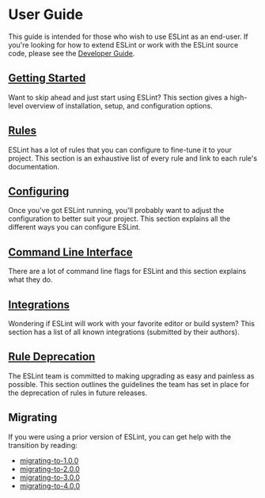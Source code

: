 # User Guide

This guide is intended for those who wish to use ESLint as an end-user. If you're looking for how to extend ESLint or work with the ESLint source code, please see the [Developer Guide](../developer-guide).

## [Getting Started](getting-started.md)

Want to skip ahead and just start using ESLint? This section gives a high-level overview of installation, setup, and configuration options.

## [Rules](../rules)

ESLint has a lot of rules that you can configure to fine-tune it to your project. This section is an exhaustive list of every rule and link to each rule's documentation.

## [Configuring](configuring.md)

Once you've got ESLint running, you'll probably want to adjust the configuration to better suit your project. This section explains all the different ways you can configure ESLint.

## [Command Line Interface](command-line-interface.md)

There are a lot of command line flags for ESLint and this section explains what they do.

## [Integrations](integrations.md)

Wondering if ESLint will work with your favorite editor or build system? This section has a list of all known integrations (submitted by their authors).

## [Rule Deprecation](rule-deprecation.md)

The ESLint team is committed to making upgrading as easy and painless as possible. This section outlines the guidelines the team has set in place for the deprecation of rules in future releases.

## Migrating

If you were using a prior version of ESLint, you can get help with the transition by reading:

- [migrating-to-1.0.0](migrating-to-1.0.0.md)
- [migrating-to-2.0.0](migrating-to-2.0.0.md)
- [migrating-to-3.0.0](migrating-to-3.0.0.md)
- [migrating-to-4.0.0](migrating-to-4.0.0.md)
